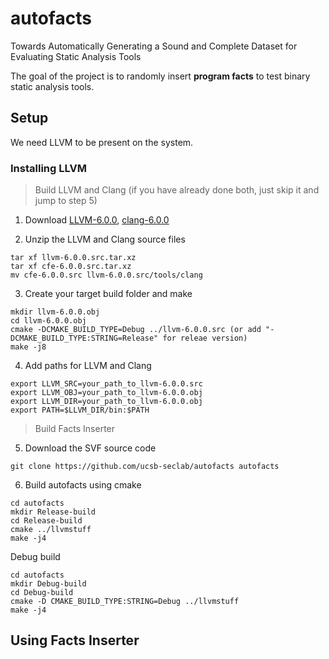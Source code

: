 # autofacts
Towards Automatically Generating a Sound and Complete Dataset for Evaluating Static Analysis Tools

The goal of the project is to randomly insert **program facts** to test binary static analysis tools.

## Setup
We need LLVM to be present on the system.

### Installing LLVM
> Build LLVM and Clang (if you have already done both, just skip it and jump to step 5)

1) Download [LLVM-6.0.0](http://llvm.org/releases/6.0.0/llvm-6.0.0.src.tar.xz), [clang-6.0.0](http://llvm.org/releases/6.0.0/cfe-6.0.0.src.tar.xz)

2) Unzip the LLVM and Clang source files
```
tar xf llvm-6.0.0.src.tar.xz
tar xf cfe-6.0.0.src.tar.xz
mv cfe-6.0.0.src llvm-6.0.0.src/tools/clang
```

3) Create your target build folder and make
```
mkdir llvm-6.0.0.obj
cd llvm-6.0.0.obj
cmake -DCMAKE_BUILD_TYPE=Debug ../llvm-6.0.0.src (or add "-DCMAKE_BUILD_TYPE:STRING=Release" for releae version)
make -j8  
```

4) Add paths for LLVM and Clang
```
export LLVM_SRC=your_path_to_llvm-6.0.0.src
export LLVM_OBJ=your_path_to_llvm-6.0.0.obj
export LLVM_DIR=your_path_to_llvm-6.0.0.obj
export PATH=$LLVM_DIR/bin:$PATH
```


> Build Facts Inserter

5) Download the SVF source code
```
git clone https://github.com/ucsb-seclab/autofacts autofacts
```

6) Build autofacts using cmake
```
cd autofacts
mkdir Release-build
cd Release-build
cmake ../llvmstuff
make -j4
```

   Debug build
```
cd autofacts
mkdir Debug-build
cd Debug-build
cmake -D CMAKE_BUILD_TYPE:STRING=Debug ../llvmstuff
make -j4
```

## Using Facts Inserter

